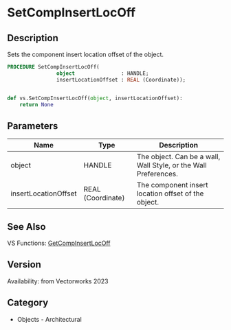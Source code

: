 # SetCompInsertLocOff

## Description
Sets the component insert location offset of the object.

```pascal
PROCEDURE SetCompInsertLocOff(
				object               : HANDLE;
				insertLocationOffset : REAL (Coordinate));
```

```python

def vs.SetCompInsertLocOff(object, insertLocationOffset):
    return None
```

## Parameters
|Name|Type|Description|
|---|---|---|
|object|HANDLE|The object. Can be a wall, Wall Style, or the Wall Preferences.|
|insertLocationOffset|REAL (Coordinate)|The component insert location offset of the object.|

## See Also
VS Functions:
[GetCompInsertLocOff](GetCompInsertLocOff.md)

## Version
Availability: from Vectorworks 2023
## Category
* Objects - Architectural

